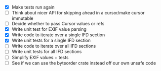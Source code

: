  - [x] Make tests run again
 - [ ] Think about nicer API for skipping ahead in a cursor/make cursor immutable
 - [ ] Decide whether to pass Cursor values or refs
 - [x] Write unit test for EXIF value parsing
 - [x] Write code to iterate over a single IFD section
 - [x] Write unit tests for a single IFD section
 - [ ] Write code to iterate over all IFD sections
 - [ ] Write unit tests for all IFD sections
 - [ ] Simplify EXIF values + tests
 - [ ] See if we can use the byteorder crate instead off our own unsafe code
